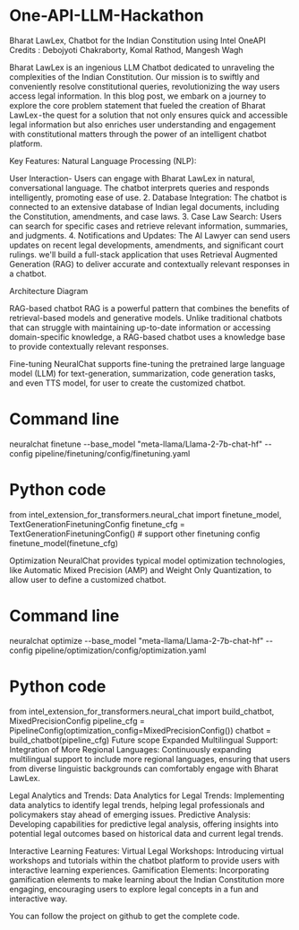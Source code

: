 # One-API-LLM-Hackathon

Bharat LawLex, Chatbot for the Indian Constitution using Intel OneAPI
Credits : Debojyoti Chakraborty, Komal Rathod, Mangesh Wagh

Bharat LawLex is an ingenious LLM Chatbot dedicated to unraveling the complexities of the Indian Constitution. Our mission is to swiftly and conveniently resolve constitutional queries, revolutionizing the way users access legal information. In this blog post, we embark on a journey to explore the core problem statement that fueled the creation of Bharat LawLex - the quest for a solution that not only ensures quick and accessible legal information but also enriches user understanding and engagement with constitutional matters through the power of an intelligent chatbot platform.

Key Features:
Natural Language Processing (NLP):

User Interaction- Users can engage with Bharat LawLex in natural, conversational language. The chatbot interprets queries and responds intelligently, promoting ease of use.
2. Database Integration:
The chatbot is connected to an extensive database of Indian legal documents, including the Constitution, amendments, and case laws.
3. Case Law Search:
Users can search for specific cases and retrieve relevant information, summaries, and judgments.
4. Notifications and Updates:
The AI Lawyer can send users updates on recent legal developments, amendments, and significant court rulings.
we'll build a full-stack application that uses Retrieval Augmented Generation (RAG) to deliver accurate and contextually relevant responses in a chatbot.

Architecture Diagram

RAG-based chatbot
RAG is a powerful pattern that combines the benefits of retrieval-based models and generative models. Unlike traditional chatbots that can struggle with maintaining up-to-date information or accessing domain-specific knowledge, a RAG-based chatbot uses a knowledge base to provide contextually relevant responses.

Fine-tuning
NeuralChat supports fine-tuning the pretrained large language model (LLM) for text-generation, summarization, code generation tasks, and even TTS model, for user to create the customized chatbot.
# Command line
neuralchat finetune --base_model "meta-llama/Llama-2-7b-chat-hf" --config pipeline/finetuning/config/finetuning.yaml
# Python code
from intel_extension_for_transformers.neural_chat import finetune_model, TextGenerationFinetuningConfig
finetune_cfg = TextGenerationFinetuningConfig() # support other finetuning config
finetune_model(finetune_cfg)

Optimization
NeuralChat provides typical model optimization technologies, like Automatic Mixed Precision (AMP) and Weight Only Quantization, to allow user to define a customized chatbot.
# Command line
neuralchat optimize --base_model "meta-llama/Llama-2-7b-chat-hf" --config pipeline/optimization/config/optimization.yaml
# Python code
from intel_extension_for_transformers.neural_chat import build_chatbot, MixedPrecisionConfig
pipeline_cfg = PipelineConfig(optimization_config=MixedPrecisionConfig())
chatbot = build_chatbot(pipeline_cfg)
Future scope
Expanded Multilingual Support:
Integration of More Regional Languages: Continuously expanding multilingual support to include more regional languages, ensuring that users from diverse linguistic backgrounds can comfortably engage with Bharat LawLex.

Legal Analytics and Trends:
Data Analytics for Legal Trends: Implementing data analytics to identify legal trends, helping legal professionals and policymakers stay ahead of emerging issues.
Predictive Analysis: Developing capabilities for predictive legal analysis, offering insights into potential legal outcomes based on historical data and current legal trends.

Interactive Learning Features:
Virtual Legal Workshops: Introducing virtual workshops and tutorials within the chatbot platform to provide users with interactive learning experiences.
Gamification Elements: Incorporating gamification elements to make learning about the Indian Constitution more engaging, encouraging users to explore legal concepts in a fun and interactive way.

You can follow the project on github to get the complete code.
